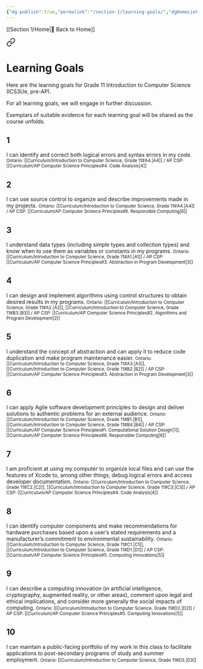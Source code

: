 ```yaml
---
{"dg-publish":true,"permalink":"/section-1/learning-goals/","dgHomeLink":false}
---
```


[[Section 1/Home\|🏡 Back to Home]]

<div class="transclusion internal-embed is-loaded"><a class="markdown-embed-link" href="/learning-goals/" aria-label="Open link"><svg xmlns="http://www.w3.org/2000/svg" width="24" height="24" viewBox="0 0 24 24" fill="none" stroke="currentColor" stroke-width="2" stroke-linecap="round" stroke-linejoin="round" class="svg-icon lucide-link"><path d="M10 13a5 5 0 0 0 7.54.54l3-3a5 5 0 0 0-7.07-7.07l-1.72 1.71"></path><path d="M14 11a5 5 0 0 0-7.54-.54l-3 3a5 5 0 0 0 7.07 7.07l1.71-1.71"></path></svg></a><div class="markdown-embed">




# Learning Goals
Here are the learning goals for Grade 11 Introduction to Computer Science (ICS3Ue, pre-AP).

For all learning goals, we will engage in further discussion.

Exemplars of suitable evidence for each learning goal will be shared as the course unfolds.

## 1

I can identify and correct both logical errors and syntax errors in my code.
<small>Ontario: [[Curriculum/Introduction to Computer Science, Grade 11#A4.\|A4]] / AP CSP: [[Curriculum/AP Computer Science Principles#4. Code Analysis\|4]]</small>

## 2

I can use source control to organize and describe improvements made in my projects.
<small>Ontario: [[Curriculum/Introduction to Computer Science, Grade 11#A4.\|A4]] / AP CSP: [[Curriculum/AP Computer Science Principles#6. Responsible Computing\|6]]</small>

## 3

I understand data types (including simple types and collection types) and know when to use them as variables or constants in my programs.
<small>Ontario: [[Curriculum/Introduction to Computer Science, Grade 11#A1.\|A1]] / AP CSP: [[Curriculum/AP Computer Science Principles#3. Abstraction in Program Development\|3]]</small>

## 4

I can design and implement algorithms using control structures to obtain desired results in my programs.
<small>Ontario: [[Curriculum/Introduction to Computer Science, Grade 11#A2.\|A2]], [[Curriculum/Introduction to Computer Science, Grade 11#B3.\|B3]] / AP CSP: [[Curriculum/AP Computer Science Principles#2. Algorithms and Program Development\|2]]</small>

## 5

I understand the concept of abstraction and can apply it to reduce code duplication and make program maintenance easier.
<small>Ontario: [[Curriculum/Introduction to Computer Science, Grade 11#A3.\|A3]], [[Curriculum/Introduction to Computer Science, Grade 11#B2.\|B2]] / AP CSP: [[Curriculum/AP Computer Science Principles#3. Abstraction in Program Development\|3]]</small>

## 6

I can apply Agile software development principles to design and deliver solutions to authentic problems for an external audience.
<small>Ontario: [[Curriculum/Introduction to Computer Science, Grade 11#B1.\|B1]], [[Curriculum/Introduction to Computer Science, Grade 11#B4.\|B4]] / AP CSP: [[Curriculum/AP Computer Science Principles#1. Computational Solution Design\|1]], [[Curriculum/AP Computer Science Principles#6. Responsible Computing\|6]]</small>

## 7

I am proficient at using my computer to organize local files and can use the features of Xcode to, among other things, debug logical errors and access developer documentation.
<small>Ontario: [[Curriculum/Introduction to Computer Science, Grade 11#C2.\|C2]],  [[Curriculum/Introduction to Computer Science, Grade 11#C3.\|C3]] / AP CSP: [[Curriculum/AP Computer Science Principles#4. Code Analysis\|4]]</small>

## 8

I can identify computer components and make recommendations for hardware purchases based upon a user’s stated requirements and a manufacturer’s commitment to environmental sustainability.
<small>Ontario: [[Curriculum/Introduction to Computer Science, Grade 11#C1.\|C1]], [[Curriculum/Introduction to Computer Science, Grade 11#D1.\|D1]] / AP CSP: [[Curriculum/AP Computer Science Principles#5. Computing Innovations\|5]]</small>

## 9

I can describe a computing innovation (in artificial intelligence, cryptography, augmented reality, or other areas), comment upon legal and ethical implications, and consider more generally the social impacts of computing.
<small>Ontario: [[Curriculum/Introduction to Computer Science, Grade 11#D2.\|D2]] / AP CSP: [[Curriculum/AP Computer Science Principles#5. Computing Innovations\|5]]</small>

## 10

I can maintain a public-facing portfolio of my work in this class to facilitate applications to post-secondary programs of study and summer employment.
<small>Ontario: [[Curriculum/Introduction to Computer Science, Grade 11#D3.\|D3]]</small>



</div></div>
